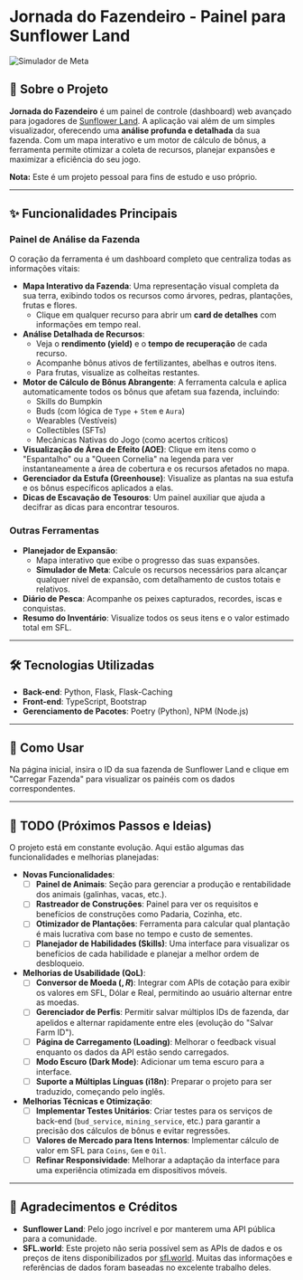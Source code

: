 # Jornada do Fazendeiro - Painel para Sunflower Land

![Simulador de Meta](https://i.imgur.com/g8i4VfR.png)

## 📖 Sobre o Projeto

**Jornada do Fazendeiro** é um painel de controle (dashboard) web avançado para jogadores de [Sunflower Land](https://sunflower-land.com/). A aplicação vai além de um simples visualizador, oferecendo uma **análise profunda e detalhada** da sua fazenda. Com um mapa interativo e um motor de cálculo de bônus, a ferramenta permite otimizar a coleta de recursos, planejar expansões e maximizar a eficiência do seu jogo.


**Nota:** Este é um projeto pessoal para fins de estudo e uso próprio.

---

## ✨ Funcionalidades Principais

### Painel de Análise da Fazenda
O coração da ferramenta é um dashboard completo que centraliza todas as informações vitais:

*   **Mapa Interativo da Fazenda**: Uma representação visual completa da sua terra, exibindo todos os recursos como árvores, pedras, plantações, frutas e flores.
    *   Clique em qualquer recurso para abrir um **card de detalhes** com informações em tempo real.
*   **Análise Detalhada de Recursos**:
    *   Veja o **rendimento (yield)** e o **tempo de recuperação** de cada recurso.
    *   Acompanhe bônus ativos de fertilizantes, abelhas e outros itens.
    *   Para frutas, visualize as colheitas restantes.
*   **Motor de Cálculo de Bônus Abrangente**: A ferramenta calcula e aplica automaticamente todos os bônus que afetam sua fazenda, incluindo:
    *   Skills do Bumpkin
    *   Buds (com lógica de `Type` + `Stem` e `Aura`)
    *   Wearables (Vestíveis)
    *   Collectibles (SFTs)
    *   Mecânicas Nativas do Jogo (como acertos críticos)
*   **Visualização de Área de Efeito (AOE)**: Clique em itens como o "Espantalho" ou a "Queen Cornelia" na legenda para ver instantaneamente a área de cobertura e os recursos afetados no mapa.
*   **Gerenciador da Estufa (Greenhouse)**: Visualize as plantas na sua estufa e os bônus específicos aplicados a elas.
*   **Dicas de Escavação de Tesouros**: Um painel auxiliar que ajuda a decifrar as dicas para encontrar tesouros.

### Outras Ferramentas

*   **Planejador de Expansão**:
    *   Mapa interativo que exibe o progresso das suas expansões.
    *   **Simulador de Meta**: Calcule os recursos necessários para alcançar qualquer nível de expansão, com detalhamento de custos totais e relativos.
*   **Diário de Pesca**: Acompanhe os peixes capturados, recordes, iscas e conquistas.
*   **Resumo do Inventário**: Visualize todos os seus itens e o valor estimado total em SFL.


---

## 🛠️ Tecnologias Utilizadas

* **Back-end**: Python, Flask, Flask-Caching
* **Front-end**: TypeScript, Bootstrap
* **Gerenciamento de Pacotes**: Poetry (Python), NPM (Node.js)

---

## 🚀 Como Usar

Na página inicial, insira o ID da sua fazenda de Sunflower Land e clique em "Carregar Fazenda" para visualizar os painéis com os dados correspondentes.

---

## 📝 TODO (Próximos Passos e Ideias)

O projeto está em constante evolução. Aqui estão algumas das funcionalidades e melhorias planejadas:

* **Novas Funcionalidades**:
    * [ ] **Painel de Animais**: Seção para gerenciar a produção e rentabilidade dos animais (galinhas, vacas, etc.).
    * [ ] **Rastreador de Construções**: Painel para ver os requisitos e benefícios de construções como Padaria, Cozinha, etc.
    * [ ] **Otimizador de Plantações**: Ferramenta para calcular qual plantação é mais lucrativa com base no tempo e custo de sementes.
    * [ ] **Planejador de Habilidades (Skills)**: Uma interface para visualizar os benefícios de cada habilidade e planejar a melhor ordem de desbloqueio.

* **Melhorias de Usabilidade (QoL)**:
    * [ ] **Conversor de Moeda ($, R$)**: Integrar com APIs de cotação para exibir os valores em SFL, Dólar e Real, permitindo ao usuário alternar entre as moedas.
    * [ ] **Gerenciador de Perfis**: Permitir salvar múltiplos IDs de fazenda, dar apelidos e alternar rapidamente entre eles (evolução do "Salvar Farm ID").
    * [ ] **Página de Carregamento (Loading)**: Melhorar o feedback visual enquanto os dados da API estão sendo carregados.
    * [ ] **Modo Escuro (Dark Mode)**: Adicionar um tema escuro para a interface.
    * [ ] **Suporte a Múltiplas Línguas (i18n)**: Preparar o projeto para ser traduzido, começando pelo inglês.

* **Melhorias Técnicas e Otimização**:
    * [ ] **Implementar Testes Unitários**: Criar testes para os serviços de back-end (`bud_service`, `mining_service`, etc.) para garantir a precisão dos cálculos de bônus e evitar regressões.
    * [ ] **Valores de Mercado para Itens Internos**: Implementar cálculo de valor em SFL para `Coins`, `Gem` e `Oil`.
    * [ ] **Refinar Responsividade**: Melhorar a adaptação da interface para uma experiência otimizada em dispositivos móveis.

---

## 🙏 Agradecimentos e Créditos

* **Sunflower Land**: Pelo jogo incrível e por manterem uma API pública para a comunidade.
* **SFL.world**: Este projeto não seria possível sem as APIs de dados e os preços de itens disponibilizados por [sfl.world](https://sfl.world/). Muitas das informações e referências de dados foram baseadas no excelente trabalho deles.
